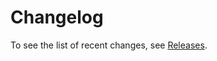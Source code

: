 # Changelog

To see the list of recent changes, see [Releases](https://github.com/Palindrom/Palindrom/releases).
